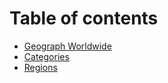 # Table of contents

* [Geograph Worldwide](README.md)
* [Categories](categories.md)
* [Regions](regions.md)